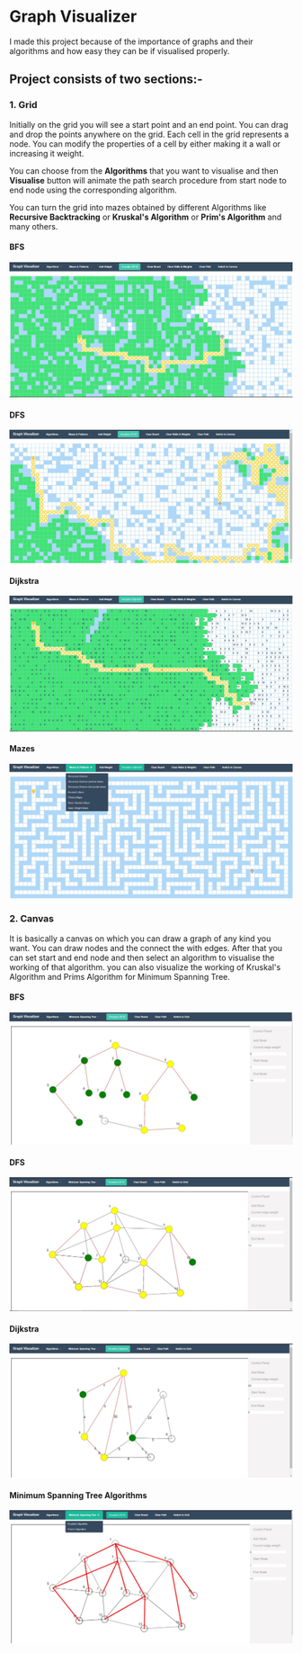 # Graph Visualizer

I made this project because of the importance of graphs and their algorithms and how easy they can be if visualised properly.


## Project consists of two sections:- 

### 1. Grid
Initially on the grid you will see a start point and an end point. You can drag and drop the points anywhere on the grid.
Each cell in the grid represents a node. You can modify the properties of a cell by either making it a wall or increasing it weight.

You can choose from the **Algorithms** that you want to visualise and then **Visualise** button will animate the path search procedure from start node to end node using the corresponding algorithm.

You can turn the grid into mazes obtained by different Algorithms like **Recursive Backtracking** or **Kruskal's Algorithm** or **Prim's Algorithm** and many others.

#### BFS
![bfs](demo/bfs.JPG)

#### DFS
![dfs](demo/dfs.JPG)

#### Dijkstra
![dfs](demo/dijkstra.JPG)

#### Mazes
![dfs](demo/mazes.JPG)

### 2. Canvas
It is basically a canvas on which you can draw a graph of any kind you want. You can draw nodes and the connect the with edges.
After that you can set start and end node and then select an algorithm to visualise the working of that algorithm.
you can also visualize the working of Kruskal's Algorithm and Prims Algorithm for Minimum Spanning Tree.

#### BFS
![bfs](demo/bfs1.JPG)

#### DFS
![dfs](demo/dfs1.JPG)

#### Dijkstra
![dfs](demo/dijkstra1.JPG)

#### Minimum Spanning Tree Algorithms
![dfs](demo/mst.JPG)
